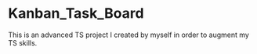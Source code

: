 # Kanban_Task_Board
This is an advanced TS project I created by myself in order to augment my TS skills.

